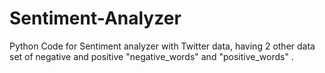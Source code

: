 # Sentiment-Analyzer
Python Code for Sentiment analyzer with Twitter data, having 2 other data set of negative and positive "negative_words" and "positive_words" .
